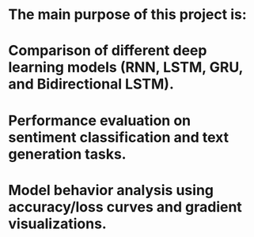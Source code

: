 # The main purpose of this project is:
#	Comparison of different deep learning models (RNN, LSTM, GRU, and Bidirectional LSTM).
#	Performance evaluation on sentiment classification and text generation tasks.
#	Model behavior analysis using accuracy/loss curves and gradient visualizations.

